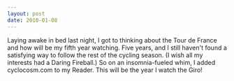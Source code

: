 ```yaml
---
layout: post
date: 2010-01-08
---
```


Laying awake in bed last night, I got to thinking about the Tour de France and how  will be my fifth year watching. Five years, and I still haven't found a satisfying way to follow the rest of the cycling season. (I wish all my interests had a Daring Fireball.) So on an insomnia-fueled whim, I added cyclocosm.com to my Reader. This will be the year I watch the Giro! 
